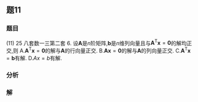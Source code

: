 ## 题11
### 题目
(11) 25 八套数一三第二套 
6. 设$\mathbf{A}$是$n$阶矩阵,$\mathbf{b}$是$n$维列向量且与${\mathbf{A}}^{\mathrm{T}}\mathbf{x} = \mathbf{0}$的解均正交,则
A.${\mathbf{A}}^{\mathrm{T}}\mathbf{x} = \mathbf{0}$的解与$\mathbf{A}$的行向量正交.
B.$\mathbf{{Ax}} = \mathbf{0}$的解与$\mathbf{A}$的列向量正交.
C.${\mathbf{A}}^{\mathrm{T}}\mathbf{x} = \mathbf{b}$有解.
D.${Ax} = b$有解. 
### 分析

### 解